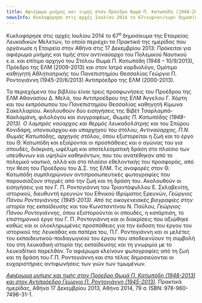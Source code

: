 ```yaml
---
title: Αφιέρωμα μνήμης και τιμής στον Πρόεδρο Θωμά Π. Κατωπόδη (1948-2013) και στον Αντιπρόεδρο Γεώργιο Π. Ροντογιάννη (1945-2013)
newsInfo: Κυκλοφόρησε στις αρχές Ιουλίου 2014 το 67<sup>ο</sup> δημοσίευμα της Εταιρείας Λευκαδικών Μελετών, το οποίο περιέχει τα Πρακτικά της ημερίδας που οργάνωσε η Εταιρεία στην Αθήνα στις 17 Δεκεμβρίου 2013: Πρόκειται για αφιέρωμα μνήμης και τιμής στον αντιναύαρχο του Πολεμικού Ναυτικού ε.α. και επίτιμο αρχηγό του Στόλου Θωμά Π. Κατωπόδη (1948 – 10/9/2013), Πρόεδρο της ΕΛΜ (2009-2013) και στον Ιατρό καρδιολόγο, Ομότιμο καθηγητή Αθλητιατρικής του Πανεπιστημίου Θεσσαλίας Γεώργιο Π. Ροντογιάννη (1945-20/6/2013) Αντιπρόεδρο της ΕΛΜ (2000-2013).
---
```


Κυκλοφόρησε στις αρχές Ιουλίου 2014 το 67<sup>ο</sup> δημοσίευμα της Εταιρείας Λευκαδικών Μελετών, το οποίο περιέχει τα *Πρακτικά* της ημερίδας που οργάνωσε η Εταιρεία στην Αθήνα στις 17 Δεκεμβρίου 2013: Πρόκειται για αφιέρωμα μνήμης και τιμής στον αντιναύαρχο του Πολεμικού Ναυτικού ε.α. και επίτιμο αρχηγό του Στόλου Θωμά Π. Κατωπόδη \(1948 – 10/9/2013\), Πρόεδρο της ΕΛΜ \(2009-2013\) και στον Ιατρό καρδιολόγο, Ομότιμο καθηγητή Αθλητιατρικής του Πανεπιστημίου Θεσσαλίας Γεώργιο Π. Ροντογιάννη \(1945-20/6/2013\) Αντιπρόεδρο της ΕΛΜ \(2000-2013\).

Τα περιεχόμενα του βιβλίου είναι τρεις προσφωνήσεις του Προέδρου της ΕΛΜ Αθανασίου Δ. Μελά, του Αντιπροέδρου της ΕΛΜ Άγγελου Γ. Χόρτη και του εκπρόσωπου του Πανεπιστημίου Θεσσαλίας καθηγητή Κίμωνα Σακελλαρίου. Ακολουθούν δύο εισηγήσεις της Βιβέτ Τσαρλαμπά-Κακλαμάνη, φιλολόγου και συγγραφέως, *Θωμάς Π. Κατωπόδης \(1948-2013\). Ο λαμπρός ναύαρχος και θερμός λευκαδολάτρης* και του Σπύρου Κονιδάρη, υποναυάρχου και υπαρχηγού του στόλου, *Αντιναύαρχος, Π.Ν. Θωμάς Κατωπόδης, αρχηγός στόλου*, όπου εξιστορείται η ζωή και το έργο του Θ. Κατωπόδη και εξαίρονται οι προσπάθειες και ο αγώνας του για σπουδές, διάκριση, ωφέλιμη και αποτελεσματική δράση στο πλαίσιο των υπεύθυνων και υψηλών καθηκόντων, που του ανατέθηκαν από το πολεμικό ναυτικό, αλλά και στο πλαίσιο εθελοντικής του προσφοράς, από την θέση του Προέδρου του Δ.Σ. της ΕΛΜ. Τις αναφορές στον Θ. Κατωπόδη συμπληρώνουν αντιπροσωπευτικές φωτογραφίες που παρουσιάζουν στιγμές από την ζωή και τη δράση του. Ακολουθούν οι εισηγήσεις για τον Γ. Π. Ροντογιάννη του Τριαντάφυλλου Ε. Σκλαβενίτη, ιστορικού, διευθυντή ερευνών του Εθνικού Ιδρύματος Ερευνών, *Γεώργιος Πάνου Ροντογιάννης \(1945-2013\). Από τις οικογενειακές βιογραφίες στην ιστορία της εκπαίδευσης* και του Κωνσταντίνου Ν. Παύλου, *Γεώργιος Πάνου Ροντογιάννης*, όπου εξιστορούνται οι σπουδές, η κατάρτιση, το επιστημονικό έργο του Γ. Π. Ροντογιάννη και οι διακρίσεις που αξιώθηκε καθώς και οι ολοκληρωμένες προσπάθειες για την έκδοση του έργου του ιστορικού της Λευκάδας και πατέρα του, Π.Γ. Ροντογιάννη και οι μελέτες του εκπαιδευτικού-παιδαγωγικού του έργου που αποδεικνύουν τη συμβολή του στη λευκαδική ιστορία της εκπαίδευσης και τη γνωριμία με το λευκαδίτικο παρελθόν. Το αφιέρωμα κλείνουν φωτογραφίες από τη ζωή και τη δράση του Γ.Π. Ροντογιάννη και στο τέλος δημοσιεύονται οι ευχαριστήριες αντιφωνήσεις των γιών των τιμωμένων. 

*[Αφιέρωμα μνήμης και τιμής στον Πρόεδρο Θωμά Π. Κατωπόδη \(1948-2013\) και στον Αντιπρόεδρο Γεώργιο Π. Ροντογιάννη \(1945-2013\)](/publications/epetiaka-afierwmata/katopodhs-rontoyannis.html).* Πρακτικά ημερίδας, Αθήνα 17 Δεκεμβρίου 2013, Αθήνα 2014, 79 σ. ISBN: 978-960-7498-31-1.